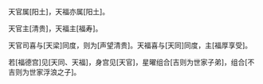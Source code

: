 天官属[阳土]，天福亦属[阳土]。

天官主[清贵]，天福主[福寿]。

天官司喜与[天梁]同度，则为[声望清贵]。天福喜与[天同]同度，主[福厚享受]。

若[福德宫]见[天同、天福]，身宫见[天官]，星曜组合[吉则为世家子弟]，组合[不吉则为世家浮浪之子]。